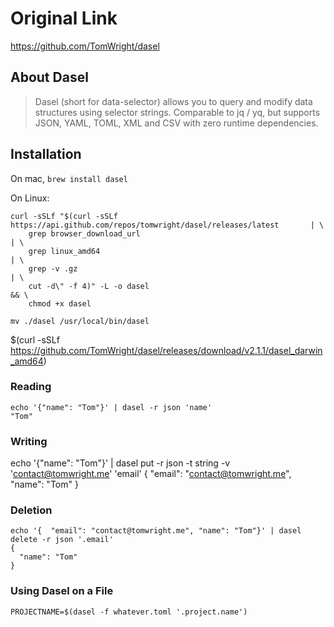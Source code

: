 # Original Link

https://github.com/TomWright/dasel

## About Dasel

> Dasel (short for data-selector) allows you to query and modify data structures using selector strings.
> Comparable to jq / yq, but supports JSON, YAML, TOML, XML and CSV with zero runtime dependencies.

## Installation

On mac, ```brew install dasel```

On Linux:

```
curl -sSLf "$(curl -sSLf https://api.github.com/repos/tomwright/dasel/releases/latest       | \
    grep browser_download_url                                                               | \ 
    grep linux_amd64                                                                        | \ 
    grep -v .gz                                                                             | \ 
    cut -d\" -f 4)" -L -o dasel                                                            && \
    chmod +x dasel

mv ./dasel /usr/local/bin/dasel
```


$(curl -sSLf https://github.com/TomWright/dasel/releases/download/v2.1.1/dasel_darwin_amd64)

### Reading

```
echo '{"name": "Tom"}' | dasel -r json 'name'
"Tom"
```

### Writing

echo '{"name": "Tom"}' | dasel put -r json -t string -v 'contact@tomwright.me' 'email'
{
  "email": "contact@tomwright.me",
  "name": "Tom"
}

### Deletion

```
echo '{  "email": "contact@tomwright.me", "name": "Tom"}' | dasel delete -r json '.email'
{
  "name": "Tom"
}
```

### Using Dasel on a File

```
PROJECTNAME=$(dasel -f whatever.toml '.project.name')
```